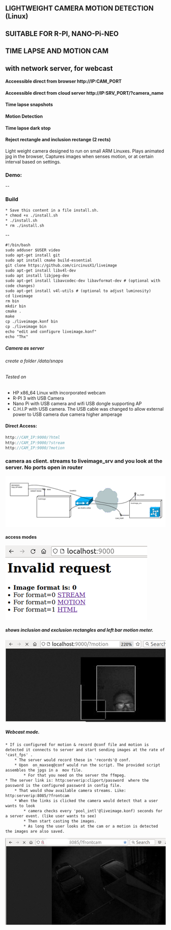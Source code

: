 ## LIGHTWEIGHT CAMERA MOTION DETECTION (Linux)
## SUITABLE FOR R-PI, NANO-Pi-NEO
## TIME LAPSE AND MOTION CAM 
## with network server, for webcast

#### Acceessible direct from browser http://IP:CAM_PORT
#### Acceessible direct from cloud server http://IP:SRV_PORT/?camera_name
#### Time lapse snapshots 
#### Motion Detection
#### Time lapse dark stop
#### Reject rectangle and inclusion rectange (2 rects)


Light weight camera designed to run on small ARM Linuxes. Plays animated jpg in the browser,
Captures images when senses motion, or at certain interval based on settings. 
### Demo:

--

### Build
    * Save this content in a file install.sh. 
    * chmod +x ./install.sh
    * ./install.sh
    * rm ./install.sh
--

```
#!/bin/bash
sudo adduser $USER video
sudo apt-get install git
sudo apt install cmake build-essential
git clone https://github.com/circinusX1/liveimage
sudo apt-get install libv4l-dev
sudo apt install libjpeg-dev
sudo apt-get install libavcodec-dev libavformat-dev # (optional with code changes)
sudo apt-get install v4l-utils # (optional to adjust luminosity)
cd liveimage
rm bin
mkdir bin
cmake .
make
cp ./liveimage.konf bin
cp ./liveimage bin
echo "edit and configure liveimage.konf"
echo "Thx"
```


##### Camera as server 

###### create a folder /data/snaps

###### Tested on

  - HP x86_64 Linux with incorporated webcam
  - R-PI 3 with USB Camera
  - Nano Pi with USB camera and wifi USB dongle supporting AP
  - C.H.I.P with USB camera. The USB cable was changed to allow external power to USB camera due camera higher amperage
  
  
####  Direct Access:

```javascript
http://CAM_IP:9000/?html
http://CAM_IP:9000/?stream
http://CAM_IP:9000/?motion

```

### camera as client. streams to liveimage_srv and you look at the server. No ports open in router

![alt text](https://github.com/circinusX1/lili/blob/main/docs/lili.png?raw=true "raw")

####  access modes

![alt text](https://github.com/circinusX1/lili/blob/main/docs/limag1.png?raw=true "raw")

##### shows inclusion and exclusion rectangles and left bar motion meter.

![alt text](https://github.com/circinusX1/lili/blob/main/docs/limotion.png?raw=true "raw")


##### Webcast mode. 
    * If is configured for motion & record @conf file and motion is detected it connects to server and start sending images at the rate of 'cast_fps' . 
        * The server would record these in 'records'@ conf. 
        * Upon  on_maxseq@conf would run the script. The provided script assembles the jpgs in a  mov file. 
            * For that you need on the server the ffmpeg.
    * The server link is: http:serverip:cliport/password  where the password is the configured password in config file.
        * That would show available camera streams. Like: http:serverip:8085/?frontcam
        * When the links is clicked the camera would detect that a user wants to look 
            * camera checks every 'pool_intl'@liveimage.konf) seconds for a server event. (like user wants to see)
            * Then start casting the images. 
            * As long the user looks at the cam or a motion is detected the images are also saved.
            

![alt text](https://github.com/circinusX1/lili/blob/main/docs/liimagremote.png?raw=true "raw")








